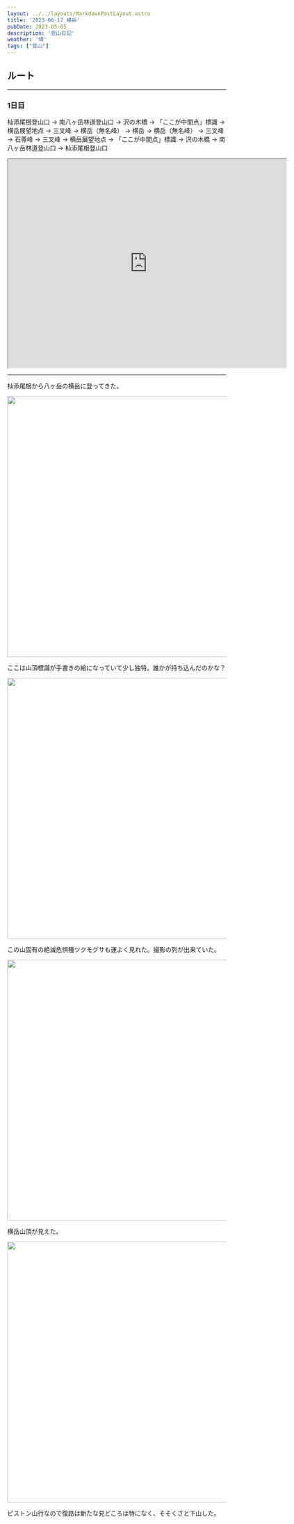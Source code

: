 ```yaml
---
layout: ../../layouts/MarkdownPostLayout.astro
title: '2023-06-17 横岳'
pubDate: 2023-05-05
description: '登山日記'
weather: '晴'
tags: ["登山"]
---
```


## ルート
----------------
### 1日目
杣添尾根登山口 → 南八ヶ岳林道登山口 → 沢の木橋 → 「ここが中間点」標識 → 横岳展望地点 → 三叉峰 → 横岳（無名峰） → 横岳 → 横岳（無名峰） → 三叉峰 → 石尊峰 → 三叉峰 → 横岳展望地点 → 「ここが中間点」標識 → 沢の木橋 → 南八ヶ岳林道登山口 → 杣添尾根登山口


<iframe src="https://www.google.com/maps/d/embed?mid=1jJJXSrL_hmIxJUQhn955SHjbJJCEbE4&ehbc=2E312F" width="640" height="480"></iframe>

----------------

杣添尾根から八ヶ岳の横岳に登ってきた。

<img src="https://images.prismic.io/peasysblog/Zun4tbVsGrYSvfCS_IMG_9385.JPG?auto=format,compress" width="600">

ここは山頂標識が手書きの絵になっていて少し独特。誰かが持ち込んだのかな？

<img src="https://images.prismic.io/peasysblog/Zun4tLVsGrYSvfCQ_IMG_9418.JPG?auto=format,compress" width="600">

この山固有の絶滅危惧種ツクモグサも運よく見れた。撮影の列が出来ていた。

<img src="https://images.prismic.io/peasysblog/Zun4tLVsGrYSvfCR_IMG_9416.JPG?auto=format,compress" width="600">

横岳山頂が見えた。

<img src="https://images.prismic.io/peasysblog/Zun4s7VsGrYSvfCP_IMG_9406.JPG?auto=format,compress" width="600">

ピストン山行なので復路は新たな見どころは特になく、そそくさと下山した。